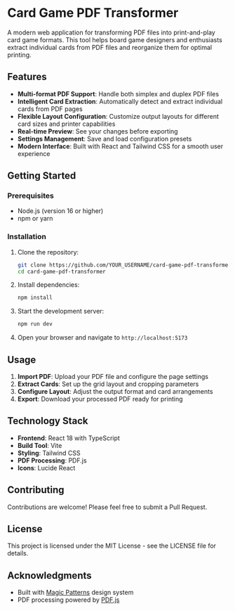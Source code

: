 # Card Game PDF Transformer

A modern web application for transforming PDF files into print-and-play card game formats. This tool helps board game designers and enthusiasts extract individual cards from PDF files and reorganize them for optimal printing.

## Features

- **Multi-format PDF Support**: Handle both simplex and duplex PDF files
- **Intelligent Card Extraction**: Automatically detect and extract individual cards from PDF pages
- **Flexible Layout Configuration**: Customize output layouts for different card sizes and printer capabilities
- **Real-time Preview**: See your changes before exporting
- **Settings Management**: Save and load configuration presets
- **Modern Interface**: Built with React and Tailwind CSS for a smooth user experience

## Getting Started

### Prerequisites

- Node.js (version 16 or higher)
- npm or yarn

### Installation

1. Clone the repository:
   ```bash
   git clone https://github.com/YOUR_USERNAME/card-game-pdf-transformer.git
   cd card-game-pdf-transformer
   ```

2. Install dependencies:
   ```bash
   npm install
   ```

3. Start the development server:
   ```bash
   npm run dev
   ```

4. Open your browser and navigate to `http://localhost:5173`

## Usage

1. **Import PDF**: Upload your PDF file and configure the page settings
2. **Extract Cards**: Set up the grid layout and cropping parameters
3. **Configure Layout**: Adjust the output format and card arrangements
4. **Export**: Download your processed PDF ready for printing

## Technology Stack

- **Frontend**: React 18 with TypeScript
- **Build Tool**: Vite
- **Styling**: Tailwind CSS
- **PDF Processing**: PDF.js
- **Icons**: Lucide React

## Contributing

Contributions are welcome! Please feel free to submit a Pull Request.

## License

This project is licensed under the MIT License - see the LICENSE file for details.

## Acknowledgments

- Built with [Magic Patterns](https://magicpatterns.com) design system
- PDF processing powered by [PDF.js](https://mozilla.github.io/pdf.js/)
